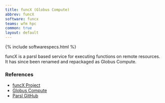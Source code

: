 ```yaml
---
title: funcX (Globus Compute)
abbrev: funcX
software: funcx
teams: wfm hpc
common: true
layout: default
---
```


{% include softwarespecs.html %}

funcX is a parsl based service for executing functions on remote resources. It has since been renamed and repackaged as Globus Compute.

### References

- [funcX Project](https://funcx.org/)
- [Globus Compute](https://www.globus.org/compute)
- [Parsl GitHub](https://github.com/Parsl/parsl)
